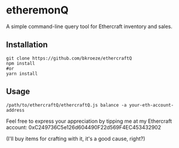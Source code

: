 # etheremonQ

A simple command-line query tool for Ethercraft inventory and sales.

## Installation

```
git clone https://github.com/bkroeze/ethercraftQ
npm install
#or
yarn install
```

## Usage

```
/path/to/ethercraftQ/ethercraftQ.js balance -a your-eth-account-address
```

Feel free to express your appreciation by tipping me at my Ethercraft account: 0xC249736C5e126d604490F22d569F4EC453432902

(I'll buy items for crafting with it, it's a good cause, right?)
